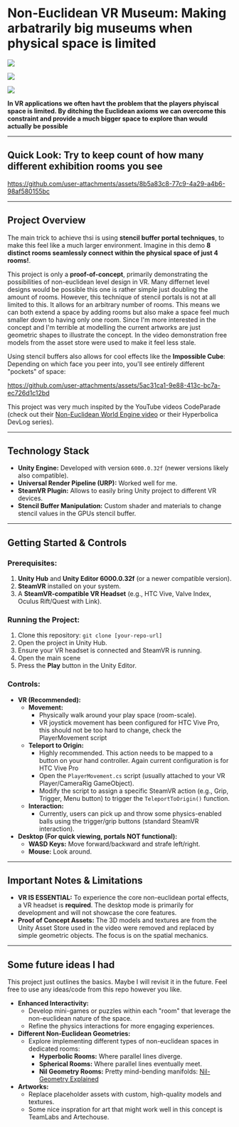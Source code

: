 # Non-Euclidean VR Museum: Making arbatrarily big museums when physical space is limited

![](https://img.shields.io/badge/Unity-6000.0.32f-blue.svg)

![](https://img.shields.io/badge/Render%20Pipeline-URP-green.svg)

![](https://img.shields.io/badge/VR-SteamVR-orange.svg)

**In VR applications we often havt the problem that the players phyiscal space is limited. By ditching the Euclidean axioms we can overcome this constraint and provide a much bigger space to explore than would actually be possible**

---

## Quick Look: Try to keep count of how many different exhibition rooms you see


https://github.com/user-attachments/assets/8b5a83c8-77c9-4a29-a4b6-98af580155bc


---

## Project Overview

The main trick to achieve thsi is using **stencil buffer portal techniques**, to make this feel like a much larger environment. Imagine in this demo **8 distinct rooms seamlessly connect within the physical space of just 4 rooms!**.

This project is only a **proof-of-concept**, primarily demonstrating the possibilities of non-euclidean level design in VR. Many differnet level designs would be possible this one is rather simple just doubling the amount of rooms. However, this technique of stencil portals is not at all limited to this. It allows for an arbitrary number of rooms. This means we can both extend a space by adding rooms but also make a space feel much smaller down to having only one room. Since I'm more interested in the concept and I'm terrible at modelling the current artworks are just geometric shapes to illustrate the concept. In the video demonstration free models from the asset store were used to make it feel less stale.

Using stencil buffers also allows for cool effects like the **Impossible Cube**: Depending on which face you peer into, you'll see entirely different "pockets" of space:

https://github.com/user-attachments/assets/5ac31ca1-9e88-413c-bc7a-ec726d1c12bd

This project was very much inspited by the YouTube videos CodeParade (check out their [Non-Euclidean World Engine video](https://www.youtube.com/watch?v=kEB11PQ9Eo8) or their Hyperbolica DevLog series).

---

## Technology Stack

- **Unity Engine:** Developed with version `6000.0.32f` (newer versions likely also compatible).
- **Universal Render Pipeline (URP):** Worked well for me.
- **SteamVR Plugin:** Allows to easily bring Unity project to different VR devices.
- **Stencil Buffer Manipulation:** Custom shader and materials to change stencil values in the GPUs stencil buffer.

---

## Getting Started & Controls

### Prerequisites:

1. **Unity Hub** and **Unity Editor 6000.0.32f** (or a newer compatible version).
2. **SteamVR** installed on your system.
3. A **SteamVR-compatible VR Headset** (e.g., HTC Vive, Valve Index, Oculus Rift/Quest with Link).

### Running the Project:

1. Clone this repository: `git clone [your-repo-url]`
2. Open the project in Unity Hub.
3. Ensure your VR headset is connected and SteamVR is running.
4. Open the main scene
5. Press the **Play** button in the Unity Editor.

### Controls:

- **VR (Recommended):**
    - **Movement:**
        - Physically walk around your play space (room-scale).
        - VR joystick movement has been configured for HTC Vive Pro, this should not be too hard to change, check the PlayerMovement script
    - **Teleport to Origin:**
        - Highly recommended. This action needs to be mapped to a button on your hand controller. Again current configuration is for HTC Vive Pro
        - Open the `PlayerMovement.cs` script (usually attached to your VR Player/CameraRig GameObject).
        - Modify the script to assign a specific SteamVR action (e.g., Grip, Trigger, Menu button) to trigger the `TeleportToOrigin()` function.
    - **Interaction:**
        - Currently, users can pick up and throw some physics-enabled balls using the trigger/grip buttons (standard SteamVR interaction).
- **Desktop (For quick viewing, portals NOT functional):**
    - **WASD Keys:** Move forward/backward and strafe left/right.
    - **Mouse:** Look around.

---

## Important Notes & Limitations

- **VR IS ESSENTIAL:** To experience the core non-euclidean portal effects, a VR headset is **required**. The desktop mode is primarily for development and will not showcase the core features.
- **Proof of Concept Assets:** The 3D models and textures are from the Unity Asset Store used in the video were removed and replaced by simple geometric objects. The focus is on the spatial mechanics.
---

## Some future ideas I had

This project just outlines the basics. Maybe I will revisit it in the future. Feel free to use any ideas/code from this repo however you like.

- **Enhanced Interactivity:**
    - Develop mini-games or puzzles within each "room" that leverage the non-euclidean nature of the space.
    - Refine the physics interactions for more engaging experiences.
- **Different Non-Euclidean Geometries:**
    - Explore implementing different types of non-euclidean spaces in dedicated rooms:
        - **Hyperbolic Rooms:** Where parallel lines diverge.
        - **Spherical Rooms:** Where parallel lines eventually meet.
        - **Nil Geometry Rooms:** Pretty mind-bending manifolds: [Nil-Geometry Explained](https://www.youtube.com/watch?v=FNX1rZotjjI)
- **Artworks:**
    - Replace placeholder assets with custom, high-quality models and textures.
    - Some nice inspration for art that might work well in this concept is TeamLabs and Artechouse.
